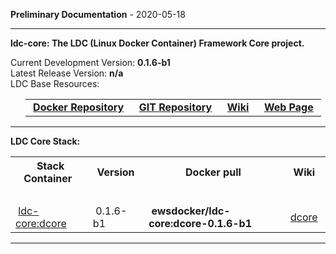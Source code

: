 
__Preliminary Documentation__ - 2020-05-18
____  
__ldc-core: The LDC (Linux Docker Container) Framework Core project.__  

Current Development Version: __0.1.6-b1__  
Latest Release Version: __n/a__  
LDC Base Resources:  

<ul>
  <table>
    <tr>
      <td>&nbsp;<a href="https://hub.docker.com/repository/docker/ewsdocker/ldc-core"><b>Docker Repository</b></a>&nbsp;</td>
      <td>&nbsp;<a href="https://github.com/ewsdocker/ldc-framework/core"><b>GIT Repository</b></a>&nbsp;</td>
      <td>&nbsp;<a href="https://github.com/ewsdocker/ldc-framework/wiki/Core.md"><b>Wiki</b></a>&nbsp;</td>
      <td>&nbsp;<a href="https://ewsdocker.github.io/ldc-framework/ldc-core.html"><b>Web Page</b></a>&nbsp;</td>
    </tr>
  </table>
</ul>

____  

__LDC Core Stack:__  

<table border=0>
  <tr>
    <th>&nbsp;Stack Container&nbsp;</th>
    <th>&nbsp;Version&nbsp;</th>
    <th>&nbsp;Docker pull&nbsp;</th>
    <th>&nbsp;Wiki&nbsp;</th>
  </tr>
  <tr>
    <td colspan=4>&nbsp;</td>
  </tr>
  <tr>
    <td>&nbsp;<a href="https://ewsdocker.github.io/ldc-framework/core/dcore.html">ldc-core:dcore</a>&nbsp;</td>
    <td>&nbsp;0.1.6-b1&nbsp;</td>
    <td>&nbsp;<b>ewsdocker/ldc-core:dcore-0.1.6-b1</b>&nbsp;</td>
    <td>&nbsp;<a href="https://github.com/ewsdocker/ldc-framework/wiki/core/dcore.md">dcore</a>&nbsp;</td>
  </tr>
</table>

____  


